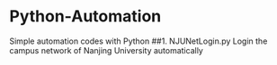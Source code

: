 # Python-Automation
Simple automation codes with Python
##1. NJUNetLogin.py
Login the campus network of Nanjing University automatically
